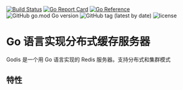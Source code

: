 [![Build Status](https://github.com/stream1080/godis/actions/workflows/go.yml/badge.svg)](https://github.com/stream1080/godis/actions?query=branch%3Amaster) 
[![Go Report Card](https://goreportcard.com/badge/github.com/stream1080/godis)](https://goreportcard.com/report/github.com/stream1080/godis)
[![Go Reference](https://pkg.go.dev/badge/github.com/stream1080/godis.svg)](https://pkg.go.dev/github.com/stream1080/godis)
![GitHub go.mod Go version](https://img.shields.io/github/go-mod/go-version/stream1080/godis)
![GitHub tag (latest by date)](https://img.shields.io/github/v/tag/stream1080/godis)
![license](https://img.shields.io/github/license/stream1080/godis)

# Go 语言实现分布式缓存服务器

Godis 是一个用 Go 语言实现的 Redis 服务器。支持分布式和集群模式

## 特性

